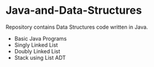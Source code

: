 # Java-and-Data-Structures
Repository contains Data Structures code written in Java.</br>
* Basic Java Programs
* Singly Linked List
* Doubly Linked List
* Stack using List ADT

